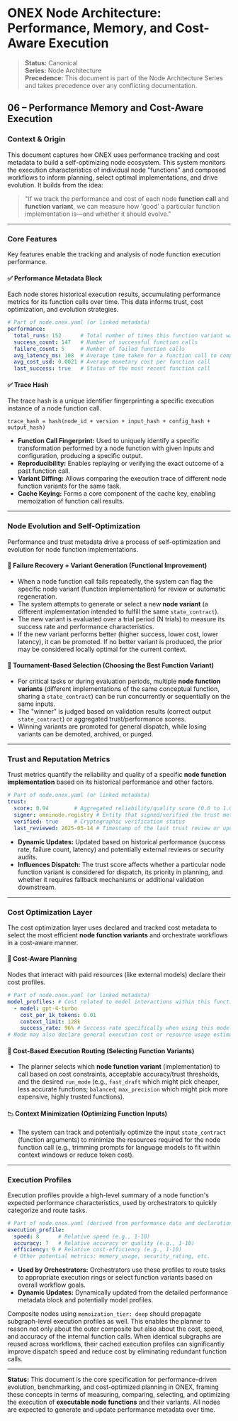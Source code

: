 # ONEX Node Architecture: Performance, Memory, and Cost-Aware Execution

> **Status:** Canonical  
> **Series:** Node Architecture  
> **Precedence:** This document is part of the Node Architecture Series and takes precedence over any conflicting documentation. 

## 06 – Performance Memory and Cost-Aware Execution

### Context & Origin

This document captures how ONEX uses performance tracking and cost metadata to build a self-optimizing node ecosystem. This system monitors the execution characteristics of individual node "functions" and composed workflows to inform planning, select optimal implementations, and drive evolution. It builds from the idea:

> "If we track the performance and cost of each node **function call** and **function variant**, we can measure how 'good' a particular function implementation is—and whether it should evolve."

---

### Core Features

Key features enable the tracking and analysis of node function execution performance.

#### ✅ Performance Metadata Block

Each node stores historical execution results, accumulating performance metrics for its function calls over time. This data informs trust, cost optimization, and evolution strategies.

```yaml
# Part of node.onex.yaml (or linked metadata)
performance:
  total_runs: 152      # Total number of times this function variant was called
  success_count: 147   # Number of successful function calls
  failure_count: 5     # Number of failed function calls
  avg_latency_ms: 108  # Average time taken for a function call to complete
  avg_cost_usd: 0.0021 # Average monetary cost per function call
  last_success: true   # Status of the most recent function call
```

#### ✅ Trace Hash

The trace hash is a unique identifier fingerprinting a specific execution instance of a node function call.

```
trace_hash = hash(node_id + version + input_hash + config_hash + output_hash)
```

* **Function Call Fingerprint:** Used to uniquely identify a specific transformation performed by a node function with given inputs and configuration, producing a specific output.
* **Reproducibility:** Enables replaying or verifying the exact outcome of a past function call.
* **Variant Diffing:** Allows comparing the execution trace of different node function variants for the same task.
* **Cache Keying:** Forms a core component of the cache key, enabling memoization of function call results.

---

### Node Evolution and Self-Optimization

Performance and trust metadata drive a process of self-optimization and evolution for node function implementations.

#### 🔁 Failure Recovery + Variant Generation (Functional Improvement)

* When a node function call fails repeatedly, the system can flag the specific node variant (function implementation) for review or automatic regeneration.
* The system attempts to generate or select a new **node variant** (a different implementation intended to fulfill the same `state_contract`).
* The new variant is evaluated over a trial period (N trials) to measure its success rate and performance characteristics.
* If the new variant performs better (higher success, lower cost, lower latency), it can be promoted. If no better variant is produced, the prior may be considered locally optimal for the current context.

#### 🧬 Tournament-Based Selection (Choosing the Best Function Variant)

* For critical tasks or during evaluation periods, multiple **node function variants** (different implementations of the same conceptual function, sharing a `state_contract`) can be run concurrently or sequentially on the same inputs.
* The "winner" is judged based on validation results (correct output `state_contract`) or aggregated trust/performance scores.
* Winning variants are promoted for general dispatch, while losing variants can be demoted, archived, or purged.

---

### Trust and Reputation Metrics

Trust metrics quantify the reliability and quality of a specific **node function implementation** based on its historical performance and other factors.

```yaml
# Part of node.onex.yaml (or linked metadata)
trust:
  score: 0.94        # Aggregated reliability/quality score (0.0 to 1.0)
  signer: omninode.registry # Entity that signed/verified the trust metadata
  verified: true     # Cryptographic verification status
  last_reviewed: 2025-05-14 # Timestamp of the last trust review or update
```

* **Dynamic Updates:** Updated based on historical performance (success rate, failure count, latency) and potentially external reviews or security audits.
* **Influences Dispatch:** The trust score affects whether a particular node function variant is considered for dispatch, its priority in planning, and whether it requires fallback mechanisms or additional validation downstream.

---

### Cost Optimization Layer

The cost optimization layer uses declared and tracked cost metadata to select the most efficient **node function variants** and orchestrate workflows in a cost-aware manner.

#### 🧠 Cost-Aware Planning

Nodes that interact with paid resources (like external models) declare their cost profiles.

```yaml
# Part of node.onex.yaml (or linked metadata)
model_profiles: # Cost related to model interactions within this function
  - model: gpt-4-turbo
    cost_per_1k_tokens: 0.01
    context_limit: 128k
    success_rate: 96% # Success rate specifically when using this model
# Node may also declare general execution cost or resource usage estimates
```

#### 🔄 Cost-Based Execution Routing (Selecting Function Variants)

* The planner selects which **node function variant** (implementation) to call based on cost constraints, acceptable accuracy/trust thresholds, and the desired `run_mode` (e.g., `fast_draft` which might pick cheaper, less accurate functions; `balanced`; `max_precision` which might pick more expensive, highly trusted functions).

#### 📉 Context Minimization (Optimizing Function Inputs)

* The system can track and potentially optimize the input `state_contract` (function arguments) to minimize the resources required for the node function call (e.g., trimming prompts for language models to fit within context windows or reduce token cost).

---

### Execution Profiles

Execution profiles provide a high-level summary of a node function's expected performance characteristics, used by orchestrators to quickly categorize and route tasks.

```yaml
# Part of node.onex.yaml (derived from performance data and declarations)
execution_profile:
  speed: 8      # Relative speed (e.g., 1-10)
  accuracy: 7   # Relative accuracy or quality (e.g., 1-10)
  efficiency: 9 # Relative cost-efficiency (e.g., 1-10)
  # Other potential metrics: memory_usage, security_rating, etc.
```

* **Used by Orchestrators:** Orchestrators use these profiles to route tasks to appropriate execution rings or select function variants based on overall workflow goals.
* **Dynamic Updates:** Dynamically updated from the detailed performance metadata block and potentially model profiles.

Composite nodes using `memoization_tier: deep` should propagate subgraph-level execution profiles as well. This enables the planner to reason not only about the outer composite but also about the cost, speed, and accuracy of the internal function calls. When identical subgraphs are reused across workflows, their cached execution profiles can significantly improve dispatch speed and reduce cost by eliminating redundant function calls.

---

**Status:** This document is the core specification for performance-driven evolution, benchmarking, and cost-optimized planning in ONEX, framing these concepts in terms of measuring, comparing, selecting, and optimizing the execution of **executable node functions** and their variants. All nodes are expected to generate and update performance metadata over time.